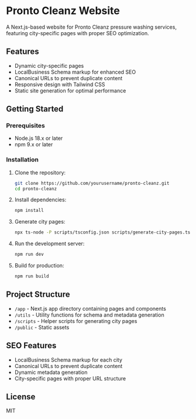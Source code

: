 # Pronto Cleanz Website

A Next.js-based website for Pronto Cleanz pressure washing services, featuring city-specific pages with proper SEO optimization.

## Features

- Dynamic city-specific pages
- LocalBusiness Schema markup for enhanced SEO
- Canonical URLs to prevent duplicate content
- Responsive design with Tailwind CSS
- Static site generation for optimal performance

## Getting Started

### Prerequisites

- Node.js 18.x or later
- npm 9.x or later

### Installation

1. Clone the repository:
   ```bash
   git clone https://github.com/yourusername/pronto-cleanz.git
   cd pronto-cleanz
   ```

2. Install dependencies:
   ```bash
   npm install
   ```

3. Generate city pages:
   ```bash
   npx ts-node -P scripts/tsconfig.json scripts/generate-city-pages.ts
   ```

4. Run the development server:
   ```bash
   npm run dev
   ```

5. Build for production:
   ```bash
   npm run build
   ```

## Project Structure

- `/app` - Next.js app directory containing pages and components
- `/utils` - Utility functions for schema and metadata generation
- `/scripts` - Helper scripts for generating city pages
- `/public` - Static assets

## SEO Features

- LocalBusiness Schema markup for each city
- Canonical URLs to prevent duplicate content
- Dynamic metadata generation
- City-specific pages with proper URL structure

## License

MIT 